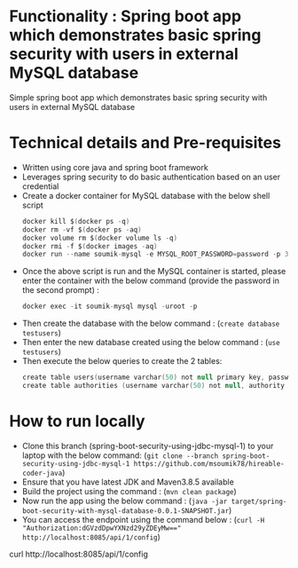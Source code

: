 # Functionality : Spring boot app which demonstrates basic spring security with users in external MySQL database
Simple spring boot app which demonstrates basic spring security with users in external MySQL database


# Technical details and Pre-requisites
- Written using core java and spring boot framework
- Leverages spring security to do basic authentication based on an user credential
- Create a docker container for MySQL database with the below shell script
  ```kotlin
  docker kill $(docker ps -q)
  docker rm -vf $(docker ps -aq)
  docker volume rm $(docker volume ls -q)
  docker rmi -f $(docker images -aq)
  docker run --name soumik-mysql -e MYSQL_ROOT_PASSWORD=password -p 3306:3306 -d mysql
  ```
- Once the above script is run and the MySQL container is started, please enter the container with the below command (provide the password in the second prompt) :
  ```kotlin
  docker exec -it soumik-mysql mysql -uroot -p
  ```
- Then create the database with the below command :
  (`create database testusers`)
- Then enter the new database created using the below command :
  (`use testusers`)
- Then execute the below queries to create the 2 tables:
  ```kotlin
  create table users(username varchar(50) not null primary key, password varchar(500) not null, enabled boolean not null);
  create table authorities (username varchar(50) not null, authority varchar(50) not null, constraint fk_authorities_users foreign key(username) references users(username));
  ```




# How to run locally
- Clone this branch (spring-boot-security-using-jdbc-mysql-1) to your laptop with the below command:
  (`git clone --branch spring-boot-security-using-jdbc-mysql-1 https://github.com/msoumik78/hireable-coder-java`)
- Ensure that you have latest JDK and Maven3.8.5 available
- Build the project using the command :
  (`mvn clean package`)
- Now run the app using the below command :
  (`java -jar target/spring-boot-security-with-mysql-database-0.0.1-SNAPSHOT.jar`)
- You can access the endpoint using the command below :
  (`curl -H "Authorization:dGVzdDpwYXNzd29yZDEyMw==" http://localhost:8085/api/1/config`)


curl http://localhost:8085/api/1/config

